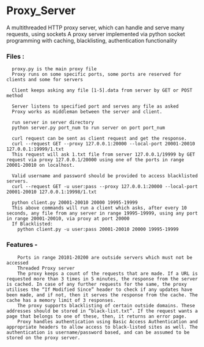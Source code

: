 # Proxy_Server
A multithreaded HTTP proxy server, which can handle and serve many requests, using sockets
A proxy server implemented via python socket programming with caching, blacklisting, authentication functionality

### Files :
      proxy.py is the main proxy file
      Proxy runs on some specific ports, some ports are reserved for clients and some for servers
      
      Client keeps asking any file [1-5].data from server by GET or POST method
      
      Server listens to specified port and serves any file as asked
      Proxy works as middleman between the server and client.

      run server in server directory
      python server.py port_num to run server on port port_num

      curl request can be sent as client request and get the response.
      curl --request GET --proxy 127.0.0.1:20000 --local-port 20001-20010 127.0.0.1:19999/1.txt
      This request will ask 1.txt file from server 127.0.0.1/19999 by GET request via proxy 127.0.0.1/20000 using one of the ports in range 20001-20010 on localhost.

      Valid username and password should be provided to access blacklisted servers.
      curl --request GET -u user:pass --proxy 127.0.0.1:20000 --local-port 20001-20010 127.0.0.1:19998/1.txt

      python client.py 20001-20010 20000 19995-19999
      This above commands will run a client which asks, after every 10 seconds, any file from any server in range 19995-19999, using any port in range 20001-20010, via proxy at port 20000
      If Blacklisted:
        python client.py -u user:pass 20001-20010 20000 19995-19999

### Features -
        Ports in range 20101-20200 are outside servers which must not be accessed
        Threaded Proxy server
        The proxy keeps a count of the requests that are made. If a URL is requested more than 3 times in 5 minutes, the response from the server is cached. In case of any further requests for the same, the proxy utilises the “If Modified Since” header to check if any updates have been made, and if not, then it serves the response from the cache. The cache has a memory limit of 3 responses.
        The proxy supports blacklisting of certain outside domains. These addresses should be stored in “black-list.txt”. If the request wants a page that belongs to one of these, then, it returns an error page.
        Proxy handles authentication using Basic Access Authentication and appropriate headers to allow access to black-listed sites as well. The authentication is username/password based, and can be assumed to be stored on the proxy server.





